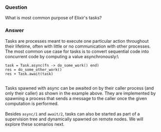### Question
What is most common purpose of Elixir\'s tasks?


### Answer
Tasks are processes meant to execute one particular action throughout
their lifetime, often with little or no communication with other
processes. The most common use case for tasks is to convert sequential
code into concurrent code by computing a value asynchronously:\

    task = Task.async(fn -> do_some_work() end)
    res = do_some_other_work()
    res + Task.await(task)

\
Tasks spawned with async can be awaited on by their caller process (and
only their caller) as shown in the example above. They are implemented
by spawning a process that sends a message to the caller once the given
computation is performed.\
\
Besides `async/1` and `await/2`, tasks can also be started as part of a
supervision tree and dynamically spawned on remote nodes. We will
explore these scenarios next.


